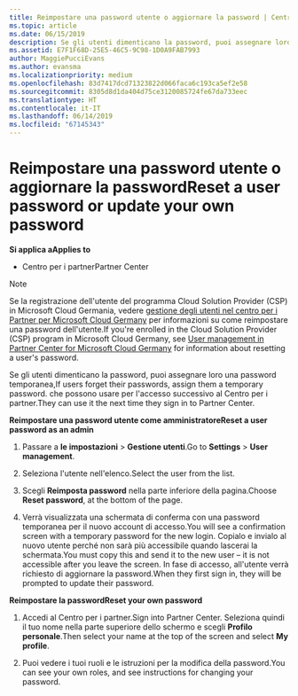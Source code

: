 ```yaml
---
title: Reimpostare una password utente o aggiornare la password | Centro per i partner
ms.topic: article
ms.date: 06/15/2019
description: Se gli utenti dimenticano la password, puoi assegnare loro una nuova password temporanea, che possono usare per l'accesso successivo al Centro per i partner.
ms.assetid: E7F1F68D-25E5-46C5-9C98-1D0A9FAB7993
author: MaggiePucciEvans
ms.author: evansma
ms.localizationpriority: medium
ms.openlocfilehash: 83d7417dcd71323822d066faca6c193ca5ef2e58
ms.sourcegitcommit: 8305d8d1da404d75ce3120085724fe67da733eec
ms.translationtype: HT
ms.contentlocale: it-IT
ms.lasthandoff: 06/14/2019
ms.locfileid: "67145343"
---
```

# <a name="reset-a-user-password-or-update-your-own-password"></a><span data-ttu-id="d41a2-104">Reimpostare una password utente o aggiornare la password</span><span class="sxs-lookup"><span data-stu-id="d41a2-104">Reset a user password or update your own password</span></span>

<span data-ttu-id="d41a2-105">**Si applica a**</span><span class="sxs-lookup"><span data-stu-id="d41a2-105">**Applies to**</span></span>

-  <span data-ttu-id="d41a2-106">Centro per i partner</span><span class="sxs-lookup"><span data-stu-id="d41a2-106">Partner Center</span></span>
   
> [!NOTE]  
>  <span data-ttu-id="d41a2-107">Se la registrazione dell'utente del programma Cloud Solution Provider (CSP) in Microsoft Cloud Germania, vedere [gestione degli utenti nel centro per i Partner per Microsoft Cloud Germany](user-management-in-partner-center-for-microsoft-cloud-germany.md) per informazioni su come reimpostare una password dell'utente.</span><span class="sxs-lookup"><span data-stu-id="d41a2-107">If you're enrolled in the Cloud Solution Provider (CSP) program in Microsoft Cloud Germany, see [User management in Partner Center for Microsoft Cloud Germany](user-management-in-partner-center-for-microsoft-cloud-germany.md) for information about resetting a user's password.</span></span>

<span data-ttu-id="d41a2-108">Se gli utenti dimenticano la password, puoi assegnare loro una password temporanea,</span><span class="sxs-lookup"><span data-stu-id="d41a2-108">If users forget their passwords, assign them a temporary password.</span></span> <span data-ttu-id="d41a2-109">che possono usare per l'accesso successivo al Centro per i partner.</span><span class="sxs-lookup"><span data-stu-id="d41a2-109">They can use it the next time they sign in to Partner Center.</span></span>

<span data-ttu-id="d41a2-110">**Reimpostare una password utente come amministratore**</span><span class="sxs-lookup"><span data-stu-id="d41a2-110">**Reset a user password as an admin**</span></span>

1.  <span data-ttu-id="d41a2-111">Passare a **le impostazioni** &gt; **Gestione utenti**.</span><span class="sxs-lookup"><span data-stu-id="d41a2-111">Go to **Settings** &gt; **User management**.</span></span>
2.  <span data-ttu-id="d41a2-112">Seleziona l'utente nell'elenco.</span><span class="sxs-lookup"><span data-stu-id="d41a2-112">Select the user from the list.</span></span>

3.  <span data-ttu-id="d41a2-113">Scegli **Reimposta password** nella parte inferiore della pagina.</span><span class="sxs-lookup"><span data-stu-id="d41a2-113">Choose **Reset password**, at the bottom of the page.</span></span>

4.  <span data-ttu-id="d41a2-114">Verrà visualizzata una schermata di conferma con una password temporanea per il nuovo account di accesso.</span><span class="sxs-lookup"><span data-stu-id="d41a2-114">You will see a confirmation screen with a temporary password for the new login.</span></span> <span data-ttu-id="d41a2-115">Copialo e invialo al nuovo utente perché non sarà più accessibile quando lascerai la schermata.</span><span class="sxs-lookup"><span data-stu-id="d41a2-115">You must copy this and send it to the new user – it is not accessible after you leave the screen.</span></span> <span data-ttu-id="d41a2-116">In fase di accesso, all'utente verrà richiesto di aggiornare la password.</span><span class="sxs-lookup"><span data-stu-id="d41a2-116">When they first sign in, they will be prompted to update their password.</span></span>

<span data-ttu-id="d41a2-117">**Reimpostare la password**</span><span class="sxs-lookup"><span data-stu-id="d41a2-117">**Reset your own password**</span></span>

1.  <span data-ttu-id="d41a2-118">Accedi al Centro per i partner.</span><span class="sxs-lookup"><span data-stu-id="d41a2-118">Sign into Partner Center.</span></span> <span data-ttu-id="d41a2-119">Seleziona quindi il tuo nome nella parte superiore dello schermo e scegli **Profilo personale**.</span><span class="sxs-lookup"><span data-stu-id="d41a2-119">Then select your name at the top of the screen and select **My profile**.</span></span>

2.  <span data-ttu-id="d41a2-120">Puoi vedere i tuoi ruoli e le istruzioni per la modifica della password.</span><span class="sxs-lookup"><span data-stu-id="d41a2-120">You can see your own roles, and see instructions for changing your password.</span></span>

 

 



